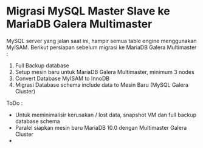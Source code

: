 # Migrasi MySQL Master Slave ke MariaDB Galera Multimaster

MySQL server yang jalan saat ini, hampir semua table engine menggunakan
MyISAM. Berikut persiapan sebelum migrasi ke MariaDB Galera Multimaster :

1.  Full Backup database
2.  Setup mesin baru untuk MariaDB Galera Multimaster, minimum 3 nodes
3.  Convert Database MyISAM to InnoDB
4.  Migrasi Database schema include data to Mesin Baru (MySQL Galera Cluster)

ToDo :
- Untuk meminimalisir kerusakan / lost data, snapshot VM dan full backup database schema
- Paralel siapkan mesin baru MariaDB 10.0 dengan Multimaster Galera Cluster
- 
